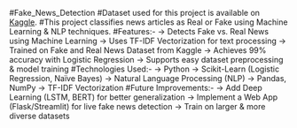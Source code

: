 #Fake_News_Detection
#Dataset used for this project is available on 
[Kaggle](https://www.kaggle.com/datasets/emineyetm/fake-news-detection-datasets).
#This project classifies news articles as Real or Fake using Machine Learning & NLP techniques.
#Features:-
-> Detects Fake vs. Real News using Machine Learning
-> Uses TF-IDF Vectorization for text processing
-> Trained on Fake and Real News Dataset from Kaggle
-> Achieves 99% accuracy with Logistic Regression
-> Supports easy dataset preprocessing & model training
#Technologies Used:-
-> Python 
-> Scikit-Learn (Logistic Regression, Naïve Bayes)
-> Natural Language Processing (NLP)
-> Pandas, NumPy
-> TF-IDF Vectorization
#Future Improvements:-
-> Add Deep Learning (LSTM, BERT) for better generalization
-> Implement a Web App (Flask/Streamlit) for live fake news detection
-> Train on larger & more diverse datasets

